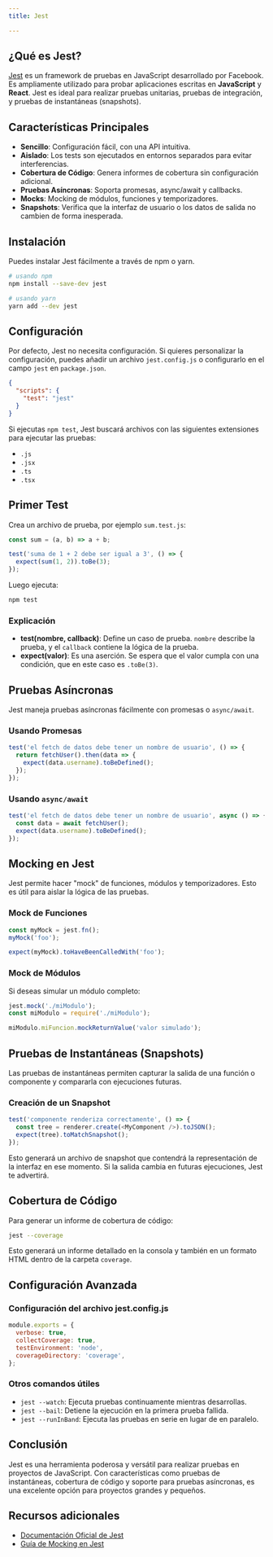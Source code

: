 ```yaml
---
title: Jest

---
```


## ¿Qué es Jest?

[Jest](https://jestjs.io/) es un framework de pruebas en JavaScript desarrollado por Facebook. Es ampliamente utilizado para probar aplicaciones escritas en **JavaScript** y **React**. Jest es ideal para realizar pruebas unitarias, pruebas de integración, y pruebas de instantáneas (snapshots).

## Características Principales

- **Sencillo**: Configuración fácil, con una API intuitiva.
- **Aislado**: Los tests son ejecutados en entornos separados para evitar interferencias.
- **Cobertura de Código**: Genera informes de cobertura sin configuración adicional.
- **Pruebas Asíncronas**: Soporta promesas, async/await y callbacks.
- **Mocks**: Mocking de módulos, funciones y temporizadores.
- **Snapshots**: Verifica que la interfaz de usuario o los datos de salida no cambien de forma inesperada.

## Instalación

Puedes instalar Jest fácilmente a través de npm o yarn.

```bash
# usando npm
npm install --save-dev jest

# usando yarn
yarn add --dev jest
```

## Configuración

Por defecto, Jest no necesita configuración. Si quieres personalizar la configuración, puedes añadir un archivo `jest.config.js` o configurarlo en el campo `jest` en `package.json`.

```json
{
  "scripts": {
    "test": "jest"
  }
}
```

Si ejecutas `npm test`, Jest buscará archivos con las siguientes extensiones para ejecutar las pruebas:

* `.js`
* `.jsx`
* `.ts`
* `.tsx`

## Primer Test

Crea un archivo de prueba, por ejemplo `sum.test.js`:


```javascript
const sum = (a, b) => a + b;

test('suma de 1 + 2 debe ser igual a 3', () => {
  expect(sum(1, 2)).toBe(3);
});
```

Luego ejecuta:

```bash
npm test
```

### Explicación

* **test(nombre, callback)**: Define un caso de prueba. `nombre` describe la prueba, y el `callback` contiene la lógica de la prueba.
* **expect(valor)**: Es una aserción. Se espera que el valor cumpla con una condición, que en este caso es `.toBe(3)`.

## Pruebas Asíncronas

Jest maneja pruebas asíncronas fácilmente con promesas o `async/await`.

### Usando Promesas

```javascript
test('el fetch de datos debe tener un nombre de usuario', () => {
  return fetchUser().then(data => {
    expect(data.username).toBeDefined();
  });
});
```

### Usando `async/await`

```javascript
test('el fetch de datos debe tener un nombre de usuario', async () => {
  const data = await fetchUser();
  expect(data.username).toBeDefined();
});
```

## Mocking en Jest

Jest permite hacer "mock" de funciones, módulos y temporizadores. Esto es útil para aislar la lógica de las pruebas.

### Mock de Funciones

```javascript
const myMock = jest.fn();
myMock('foo');

expect(myMock).toHaveBeenCalledWith('foo');
```

### Mock de Módulos

Si deseas simular un módulo completo:

```javascript
jest.mock('./miModulo');
const miModulo = require('./miModulo');

miModulo.miFuncion.mockReturnValue('valor simulado');
```

## Pruebas de Instantáneas (Snapshots)

Las pruebas de instantáneas permiten capturar la salida de una función o componente y compararla con ejecuciones futuras.

### Creación de un Snapshot

```javascript
test('componente renderiza correctamente', () => {
  const tree = renderer.create(<MyComponent />).toJSON();
  expect(tree).toMatchSnapshot();
});
```
Esto generará un archivo de snapshot que contendrá la representación de la interfaz en ese momento. Si la salida cambia en futuras ejecuciones, Jest te advertirá.

## Cobertura de Código

Para generar un informe de cobertura de código:

```bash
jest --coverage
```
Esto generará un informe detallado en la consola y también en un formato HTML dentro de la carpeta `coverage`.

## Configuración Avanzada

### Configuración del archivo jest.config.js

```javascript
module.exports = {
  verbose: true,
  collectCoverage: true,
  testEnvironment: 'node',
  coverageDirectory: 'coverage',
};
```

### Otros comandos útiles

* `jest --watch`: Ejecuta pruebas continuamente mientras desarrollas.
* `jest --bail`: Detiene la ejecución en la primera prueba fallida.
* `jest --runInBand`: Ejecuta las pruebas en serie en lugar de en paralelo.

## Conclusión

Jest es una herramienta poderosa y versátil para realizar pruebas en proyectos de JavaScript. Con características como pruebas de instantáneas, cobertura de código y soporte para pruebas asíncronas, es una excelente opción para proyectos grandes y pequeños.

## Recursos adicionales

* [Documentación Oficial de Jest](https://jestjs.io/docs/getting-started)
* [Guía de Mocking en Jest](https://jestjs.io/docs/mock-functions)